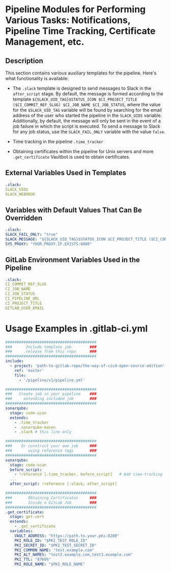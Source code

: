 # Pipeline Modules for Performing Various Tasks: Notifications, Pipeline Time Tracking, Certificate Management, etc.

## Description

This section contains various auxiliary templates for the pipeline. Here's what functionality is available:

- The `.slack` template is designed to send messages to Slack in the `after_script` stage. By default, the message is formed according to the template `${SLACK_UID_TAG}$STATUS_ICON $CI_PROJECT_TITLE ($CI_COMMIT_REF_SLUG) $CI_JOB_NAME $CI_JOB_STATUS`, where the value for the `$SLACK_UID_TAG` variable will be found by searching for the email address of the user who started the pipeline in the `SLACK_UIDS` variable. Additionally, by default, the message will only be sent in the event of a job failure in which the script is executed. To send a message to Slack for any job status, use the `SLACK_FAIL_ONLY` variable with the value `false`.

- Time tracking in the pipeline `.time_tracker`
- Obtaining certificates within the pipeline for Unix servers and more `.get_certificate`
Vaultbot is used to obtain certificates.

## External Variables Used in Templates

```yaml
.slack:
SLACK_UIDS
SLACK_WEBHOOK
```

## Variables with Default Values That Can Be Overridden
```yaml
.slack:
SLACK_FAIL_ONLY: "true"
SLACK_MESSAGE: "${SLACK_UID_TAG}$STATUS_ICON $CI_PROJECT_TITLE ($CI_COMMIT_REF_SLUG) $CI_JOB_NAME $CI_JOB_STATUS"
SYS_PROXY: "YOUR.PROXY.IF.EXISTS:8080"
```

## GitLab Environment Variables Used in the Pipeline
```yaml
.slack:
CI_COMMIT_REF_SLUG
CI_JOB_NAME
CI_JOB_STATUS
CI_PIPELINE_URL
CI_PROJECT_TITLE
GITLAB_USER_EMAIL
```

# Usage Examples in .gitlab-ci.yml

```yaml
########################################
###      Include template job        ###
###     .release from this repo      ###
########################################
include:
  - project: 'path-to-gitlab-repo/the-way-of-cicd-open-source-edition'
    ref: 'master'
    file:
      - '/pipeline/v1/pipeline.yml'

########################################
###   Create job in your pipeline    ###
###     extending included job       ###
########################################
sonarqube:
  stage: code-scan
  extends:
    - .time_tracker
    - .sonarqube-maven
    - .slack # this line only

########################################
###    Or construct your own job     ###
###       using reference tags       ###
########################################
sonarqube:
  stage: code-scan
  before_script:
    - !reference [.time_tracker, before_script]   # Add time-tracking
  ...
  after_script: !reference [.slack, after_script]

########################################
###       Obtaining Certificates     ###
###       Inside a GitLab Job        ###
########################################
.get_certificate:
  stage: get-cert
  extends:
    - .get_certificate
  variables:
    VAULT_ADDRESS: "https://path.to.your.pki:8200"
    PKI_ROLE_ID: "$PKI_TEST_ROLE_ID"
    PKI_SECRET_ID: "$PKI_TEST_SECRET_ID"
    PKI_COMMON_NAME: "test.example.com"
    PKI_ALT_NAMES: "test2.example.com,test3.example.com"
    PKI_TTL: "8760h"
    PKI_ROLE_NAME: "$PKI_ROLE_NAME"
```
